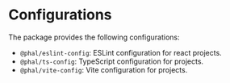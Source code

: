 # Configurations

The package provides the following configurations:
- `@phal/eslint-config`: ESLint configuration for react projects.
- `@phal/ts-config`: TypeScript configuration for projects.
- `@phal/vite-config`: Vite configuration for projects.
